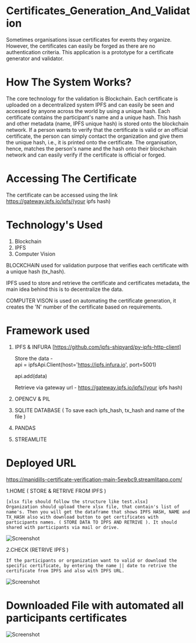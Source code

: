 # Certificates_Generation_And_Validation

Sometimes organisations issue certificates for events they organize. However, the certificates can easily be forged as there are no authentication criteria. This application is a prototype for a certificate generator and validator.

# How The System Works?

The core technology for the validation is Blockchain. Each certificate is uploaded on a decentralized system IPFS and can easily be seen and accessed by anyone across the world by using a unique hash. Each certificate contains the participant's name and a unique hash. This hash and other metadata (name, IPFS unique hash) is stored onto the blockchain network. If a person wants to verify that the certificate is valid or an official certificate, the person can simply contact the organization and give them the unique hash, i.e., it is printed onto the certificate. The organisation, hence, matches the person's name and the hash onto their blockchain network and can easily verify if the certificate is official or forged.

# Accessing The Certificate

The certificate can be accessed using the link https://gateway.ipfs.io/ipfs/(your ipfs hash)

# Technology's Used

1. Blockchain
2. IPFS
3. Computer Vision

BLOCKCHAIN used for validation purpose that verifies each certificate with a unique hash (tx_hash).

IPFS used to store and retrieve the certificate and certificates metadata, the main idea behind this is to decentralize the data.

COMPUTER VISON is used on automating the certificate generation, it creates the 'N' number of the certificate based on requirements.

# Framework used

1. IPFS & INFURA [https://github.com/ipfs-shipyard/py-ipfs-http-client]

    Store the data -  
    api = ipfsApi.Client(host='https://ipfs.infura.io', port=5001)
    
    api.add(data)
    
    Retrieve via gateway url -
    https://gateway.ipfs.io/ipfs/(your ipfs hash)
    
2. OPENCV & PIL
3. SQLITE DATABASE ( To save each ipfs_hash, tx_hash and name of the file )
4. PANDAS 
5. STREAMLITE

# Deployed URL

https://manidills-certificate-verification-main-5ewbc9.streamlitapp.com/


1.HOME ( STORE & RETRIVE FROM IPFS )
    
    [xlsx file should follow the structure like test.xlsx]
    Organization should upload there xlsx file, that contain's list of name's. Then you will get the dataframe that shows IPFS HASH, NAME and TX_HASH also with download button to get certificates with participants names. ( STORE DATA TO IPFS AND RETRIVE ). It should shared with participants via mail or drive.
    
  ![Screenshot](https://i.ibb.co/19gwKWr/valid-1.png)
    
2.CHECK (RETRIVE IPFS )

    If the participants or organization want to valid or download the specific certificate, by entering the name || date to retrive the certificate from IPFS and also with IPFS URL.
    
    
  ![Screenshot](https://i.ibb.co/j58kn2J/valid-2.png)
    
    
# Downloaded File with automated all participants certificates
![Screenshot](https://i.ibb.co/Hty4Ydf/valid-3.png)



